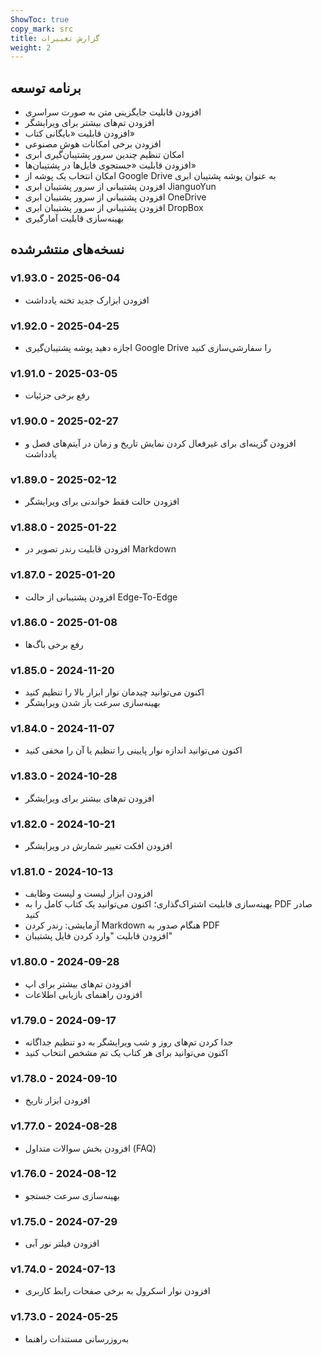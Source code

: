 ```yaml
---
ShowToc: true
copy_mark: src
title: گزارش تغییرات
weight: 2
---
```


## برنامه توسعه

- افزودن قابلیت جایگزینی متن به صورت سراسری
- افزودن تم‌های بیشتر برای ویرایشگر
- افزودن قابلیت «بایگانی کتاب»
- افزودن برخی امکانات هوش مصنوعی
- امکان تنظیم چندین سرور پشتیبان‌گیری ابری
- افزودن قابلیت «جستجوی فایل‌ها در پشتیبان‌ها»
- امکان انتخاب یک پوشه از Google Drive به عنوان پوشه پشتیبان ابری
- افزودن پشتیبانی از سرور پشتیبان ابری JianguoYun
- افزودن پشتیبانی از سرور پشتیبان ابری OneDrive
- افزودن پشتیبانی از سرور پشتیبان ابری DropBox
- بهینه‌سازی قابلیت آمارگیری

## نسخه‌های منتشرشده

### v1.93.0 - 2025-06-04

- افزودن ابزارک جدید تخته یادداشت

### v1.92.0 - 2025-04-25

- اجازه دهید پوشه پشتیبان‌گیری Google Drive را سفارشی‌سازی کنید

### v1.91.0 - 2025-03-05

- رفع برخی جزئیات

### v1.90.0 - 2025-02-27

- افزودن گزینه‌ای برای غیرفعال کردن نمایش تاریخ و زمان در آیتم‌های فصل و یادداشت

### v1.89.0 - 2025-02-12

- افزودن حالت فقط خواندنی برای ویرایشگر

### v1.88.0 - 2025-01-22

- افزودن قابلیت رندر تصویر در Markdown

### v1.87.0 - 2025-01-20

- افزودن پشتیبانی از حالت Edge-To-Edge

### v1.86.0 - 2025-01-08

- رفع برخی باگ‌ها

### v1.85.0 - 2024-11-20

- اکنون می‌توانید چیدمان نوار ابزار بالا را تنظیم کنید
- بهینه‌سازی سرعت باز شدن ویرایشگر

### v1.84.0 - 2024-11-07

- اکنون می‌توانید اندازه نوار پایینی را تنظیم یا آن را مخفی کنید

### v1.83.0 - 2024-10-28

- افزودن تم‌های بیشتر برای ویرایشگر

### v1.82.0 - 2024-10-21

- افزودن افکت تغییر شمارش در ویرایشگر

### v1.81.0 - 2024-10-13

- افزودن ابزار لیست و لیست وظایف
- بهینه‌سازی قابلیت اشتراک‌گذاری؛ اکنون می‌توانید یک کتاب کامل را به PDF صادر کنید
- آزمایشی: رندر کردن Markdown هنگام صدور به PDF
- افزودن قابلیت "وارد کردن فایل پشتیبان"

### v1.80.0 - 2024-09-28

- افزودن تم‌های بیشتر برای اپ
- افزودن راهنمای بازیابی اطلاعات

### v1.79.0 - 2024-09-17

- جدا کردن تم‌های روز و شب ویرایشگر به دو تنظیم جداگانه
- اکنون می‌توانید برای هر کتاب یک تم مشخص انتخاب کنید

### v1.78.0 - 2024-09-10

- افزودن ابزار تاریخ

### v1.77.0 - 2024-08-28

- افزودن بخش سوالات متداول (FAQ)

### v1.76.0 - 2024-08-12

- بهینه‌سازی سرعت جستجو

### v1.75.0 - 2024-07-29

- افزودن فیلتر نور آبی

### v1.74.0 - 2024-07-13

- افزودن نوار اسکرول به برخی صفحات رابط کاربری

### v1.73.0 - 2024-05-25

- به‌روزرسانی مستندات راهنما
